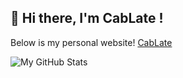 ## 👋 Hi there, I'm CabLate !

Below is my personal website!
[CabLate](https://www.cablate.com/)

![My GitHub Stats](https://github-readme-stats.vercel.app/api?username=cablate&show_icons=true&theme=radical)
